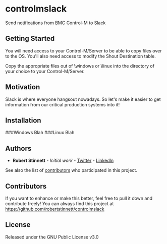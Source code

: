 # controlmslack
Send notifications from BMC Control-M to Slack

## Getting Started

You will need access to your Control-M/Server to be able to copy files over to the OS.  You'll also need access to modify the Shout Destination table.

Copy the appropriate files out of \windows or \linux into the directory of your choice to your Control-M/Server.


## Motivation

Slack is where everyone hangsout nowadays.  So let's make it easier to get information from our critical production systems into it!

## Installation

###Windows
Blah
###Linux
Blah

## Authors

* **Robert Stinnett** - *Initial work* - [Twitter](http://www.twitter.com/robertstinnett) - [LinkedIn](https://www.linkedin.com/in/robertstinnett) 

See also the list of [contributors](https://github.com/robertstinnett/controlmslack/contributors) who participated in this project.

## Contributors

If you want to enhance or make this better, feel free to pull it down and contribute freely!  You can always find this project at https://github.com/robertstinnett/controlmslack

## License

Released under the GNU Public License v3.0

